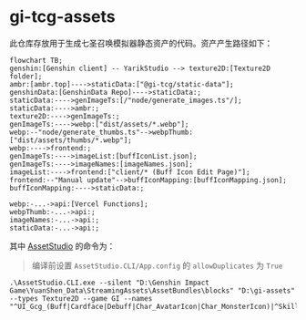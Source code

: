 # gi-tcg-assets

此仓库存放用于生成七圣召唤模拟器静态资产的代码。资产产生路径如下：

```mermaid
flowchart TB;
genshin:[Genshin client] -- YarikStudio --> texture2D:[Texture2D folder];
ambr:[ambr.top]---->staticData:["@gi-tcg/static-data"];
genshinData:[GenshinData Repo]---->staticData:;
staticData:---->genImageTs:[/"node/generate_images.ts"/];
staticData:---->ambr:;
texture2D:---->genImageTs:;
genImageTs:---->webp:["dist/assets/*.webp"];
webp:--"node/generate_thumbs.ts"-->webpThumb:["dist/assets/thumbs/*.webp"];
webp:---->frontend:;
genImageTs:---->imageList:[buffIconList.json];
genImageTs:---->imageNames:[imageNames.json];
imageList:---->frontend:["client/* (Buff Icon Edit Page)"];
frontend:--"Manual update"-->buffIconMapping:[buffIconMapping.json];
buffIconMapping:---->staticData:;

webp:-...->api:[Vercel Functions];
webpThumb:-...->api:;
imageNames:-...->api:;
staticData:-...->api:;
```

其中 [AssetStudio](https://github.com/yarik0chka/YarikStudio) 的命令为：

> 编译前设置 `AssetStudio.CLI/App.config` 的 `allowDuplicates` 为 `True`

```
.\AssetStudio.CLI.exe --silent "D:\Genshin Impact Game\YuanShen_Data\StreamingAssets\AssetBundles\blocks" "D:\gi-assets"  --types Texture2D --game GI --names "^UI_Gcg_(Buff|Cardface|Debuff|Char_AvatarIcon|Char_MonsterIcon)|^Skill_|^MonsterSkill_|^Btn_Natsaurus"
```
